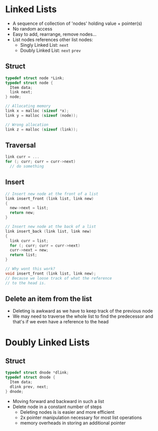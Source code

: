 # Linked Lists
* A sequence of collection of 'nodes' holding value + pointer(s)
* No random access
* Easy to add, rearrange, remove nodes...
* List nodes references other list nodes:
  * Singly Linked List: `next`
  * Doubly Linked List: `next` `prev`

## Struct
```C
typedef struct node *Link;
typedef struct node {
  Item data;
  link next;
} node;

// Allocating memory
link x = malloc (sizeof *x);
link y = malloc (sizeof (node));

// Wrong allocation
link z = malloc (sizeof (link));
```

## Traversal
```C
link curr = ...
for (; curr; curr = curr->next)
  // do something
```

## Insert
```C
// Insert new node at the front of a list
link insert_front (link list, link new)
{
  new->next = list;
  return new;
}

// Insert new node at the back of a list
link insert_back (link list, link new)
{
  link curr = list;
  for (; curr; curr = curr->next)
  curr->next = new;
  return list;
}

// Why wont this work?
void insert_front (link list, link new);
// Because we loose track of what the reference
// to the head is.
```

## Delete an item from the list
* Deleting is awkward as we have to keep track of the previous node
* We may need to traverse the whole list to find the predecessor and that's if we even have a reference to the head

# Doubly Linked Lists
## Struct
```C
typedef struct dnode *dlink;
typedef struct dnode {
  Item data;
  dlink prev, next;
} dnode;
```
* Moving forward and backward in such a list
* Delete node in a constant number of steps
  - Deleting nodes is is easier and more efficient
  - 2x pointer manipulation necessary for most list operations
  - memory overheads in storing an additional pointer


#